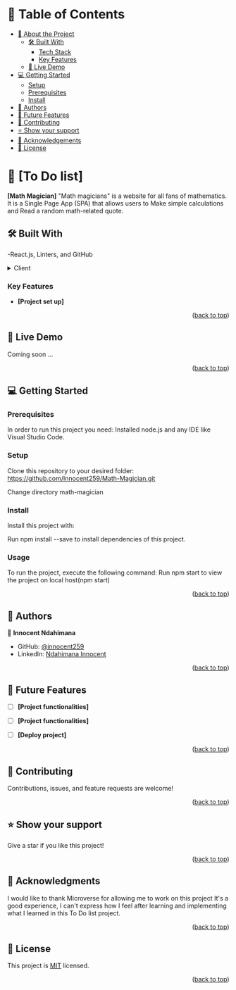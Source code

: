 <a name="readme-top"></a>
# 📗 Table of Contents

- [📖 About the Project](#about-project)
  - [🛠 Built With](#built-with)
    - [Tech Stack](#tech-stack)
    - [Key Features](#key-features)
  - [🚀 Live Demo](#live-demo)
- [💻 Getting Started](#getting-started)
  - [Setup](#setup)
  - [Prerequisites](#prerequisites)
  - [Install](#install)
- [👥 Authors](#authors)
- [🔭 Future Features](#future-features)
- [🤝 Contributing](#contributing)
- [⭐️ Show your support](#support)
- [🙏 Acknowledgements](#acknowledgements)
- [📝 License](#license)

# 📖 [To Do list] <a name="about-project"></a>

**[Math Magician]** "Math magicians" is a website for all fans of mathematics. It is a Single Page App (SPA) that allows users to Make simple calculations and Read a random math-related quote.

## 🛠 Built With <a name="built-with"></a>

-React.js, Linters, and GitHub

<details>
  <summary>Client</summary>
  <ul>
    <li><a href="https://legacy.reactjs.org/">React</a></li>
    <li>Technologies used Git, Github, and linters</li>
  </ul>
</details>


### Key Features <a name="key-features"></a>

- **[Project set up]**

<p align="right">(<a href="#readme-top">back to top</a>)</p>

## 🚀 Live Demo <a name="live-demo"></a>

Coming soon ...

<p align="right">(<a href="#readme-top">back to top</a>)</p>

## 💻 Getting Started <a name="getting-started"></a>

### Prerequisites

In order to run this project you need: 
Installed node.js and any IDE like Visual Studio Code.

### Setup

Clone this repository to your desired folder:
https://github.com/Innocent259/Math-Magician.git

Change directory math-magician
### Install

Install this project with:

Run npm install --save to install dependencies of this project.

### Usage

To run the project, execute the following command:
Run npm start to view the project on local host(npm start) 

<p align="right">(<a href="#readme-top">back to top</a>)</p>

## 👥 Authors <a name="authors"></a>

👤 **Innocent Ndahimana**

- GitHub: [@innocent259](https://github.com/Innocent259)
- LinkedIn: [Ndahimana Innocent](https://www.linkedin.com/in/innocent-ndahimana-b4b870245/)

<p align="right">(<a href="#readme-top">back to top</a>)</p>

## 🔭 Future Features <a name="future-features"></a>

- [ ] **[Project functionalities]**
- [ ] **[Project functionalities]**
- [ ] **[Deploy project]**


<p align="right">(<a href="#readme-top">back to top</a>)</p>

## 🤝 Contributing <a name="contributing"></a>

Contributions, issues, and feature requests are welcome!

<p align="right">(<a href="#readme-top">back to top</a>)</p>

## ⭐️ Show your support <a name="support"></a>

Give a star if you like this project!

<p align="right">(<a href="#readme-top">back to top</a>)</p>

## 🙏 Acknowledgments <a name="acknowledgements"></a>

I would like to thank Microverse for allowing me to work on this project 
It's a good experience, I can't express how I feel after learning and implementing what I learned in this To Do list project.

<p align="right">(<a href="#readme-top">back to top</a>)</p>

## 📝 License <a name="license"></a>

This project is [MIT](MIT.md) licensed.

<p align="right">(<a href="#readme-top">back to top</a>)</p>